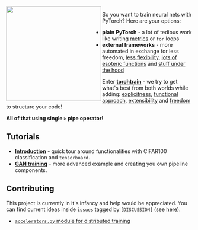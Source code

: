 <img align="left" width="256" height="256" src="https://github.com/szymonmaszke/torchtrain/blob/master/assets/logo.png">

So you want to train neural nets with PyTorch? Here are your options:

- __plain PyTorch__ - a lot of tedious work like writing [metrics](https://github.com/pytorch/pytorch/issues/22439) or `for` loops
- __external frameworks__ - more automated in exchange for less freedom,
[less flexibility](https://github.com/skorch-dev/skorch), [lots of esoteric functions](https://github.com/PyTorchLightning/pytorch-lightning/blob/master/pytorch_lightning/core/datamodule.py) and
[stuff under the hood](https://github.com/fastai/fastai/blob/master/fastai2/optimizer.py)


Enter [__torchtrain__]() - we try to get what's best from both worlds while adding:
[explicitness](), [functional approach](), [extensibility]() and [freedom]() to structure your code!

__All of that using single `>` pipe operator!__

## Tutorials

- [__Introduction__]() - quick tour around functionalities with CIFAR100 classification
and `tensorboard`.
- [__GAN training__]() - more advanced example and creating you own pipeline components.

## Contributing

This project is currently in it's infancy and help would be appreciated.
You can find current ideas inside `issues` tagged by `[DISCUSSION]` (see [here](https://github.com/szymonmaszke/torchtrain/issues?q=DISCUSSION)).

- [`accelerators.py` module for distributed training](https://github.com/szymonmaszke/torchtrain/issues/1)
